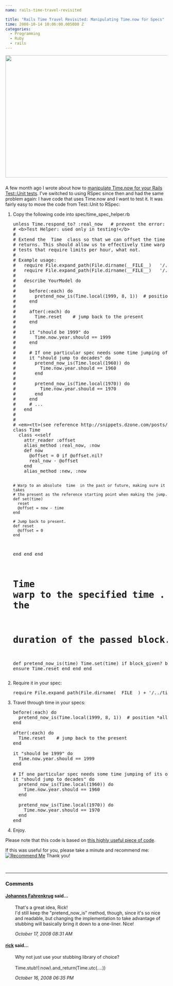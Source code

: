 ```yaml
---
name: rails-time-travel-revisited

title: "Rails Time Travel Revisited: Manipulating Time.now for Specs"
time: 2008-10-14 10:06:00.005000 Z
categories:
  - Programming
  - Ruby
  - rails
---
```


<img style="margin: 0pt 10px 10px 0pt; cursor: pointer; width: 584px; height: 380px;" src="http://upload.wikimedia.org/wikipedia/commons/a/af/Worm3.jpg" alt="" border="0" /></a>

A few month ago I wrote about how to <a href="http://blog.springenwerk.com/2008/05/rails-time-travel-manipulating-timenow.html">manipulate Time.now for your Rails Test::Unit tests</a>. I've switched to using RSpec since then and had the same problem again: I have code that uses Time.now and I want to test it. It was fairly easy to move the code from Test::Unit to RSpec:

<ol><li>Copy the following code into spec/time_spec_helper.rb
<pre class="prettyprint">
unless Time.respond_to? :real_now   # prevent the error: stack level too deep (SystemStackError)
# &lt;b&gt;Test Helper: used only in testing!&lt;/b&gt;
#
# Extend the  Time  class so that we can offset the time that  now
# returns. This should allow us to effectively time warp for functional
# tests that require limits per hour, what not.
#
# Example usage:
#   require File.expand_path(File.dirname(__FILE__)   '/../spec_helper')
#   require File.expand_path(File.dirname(__FILE__)   '/../time_spec_helper')
#
#   describe YourModel do
#
#     before(:each) do
#       pretend_now_is(Time.local(1999, 8, 1))  # position *all* tests back in time!
#     end
#
#     after(:each) do
#       Time.reset    # jump back to the present
#     end
#
#     it "should be 1999" do
#       Time.now.year.should == 1999
#     end
#
#     # If one particular spec needs some time jumping of its own...
#     it "should jump to decades" do
#       pretend_now_is(Time.local(1960)) do
#         Time.now.year.should == 1960
#       end
#
#       pretend_now_is(Time.local(1970)) do
#         Time.now.year.should == 1970
#       end
#     end
#     # ...
#   end
#
#
# &lt;em&gt;&lt;tt&gt;(see reference http://snippets.dzone.com/posts/show/1738)&lt;/tt&gt;&lt;/em&gt;
class Time
  class &lt;&lt;self
    attr_reader :offset
    alias_method :real_now, :now
    def now
      @offset = 0 if @offset.nil?
      real_now - @offset
    end
    alias_method :new, :now

    # Warp to an absolute  time  in the past or future, making sure it takes
    # the present as the reference starting point when making the jump.
    def set(time)
      reset
      @offset = now - time
    end

    # Jump back to present.
    def reset
      @offset = 0
    end

end
end
end

# Time warp to the specified time . If given a block, it applies only for the

# duration of the passed block.

def pretend_now_is(time)
Time.set(time)
if block_given?
begin
yield
ensure
Time.reset
end
end
end</pre></li><li>Require it in your spec:

<pre class="prettyprint">
require File.expand_path(File.dirname(__FILE__) + '/../time_spec_helper')</pre></li><li>Travel through time in your specs:
<pre class="prettyprint">before(:each) do
  pretend_now_is(Time.local(1999, 8, 1))  # position *all* tests back in time!
end

after(:each) do
  Time.reset    # jump back to the present
end

it "should be 1999" do
  Time.now.year.should == 1999
end

# If one particular spec needs some time jumping of its own...
it "should jump to decades" do
  pretend_now_is(Time.local(1960)) do
    Time.now.year.should == 1960
  end

  pretend_now_is(Time.local(1970)) do
    Time.now.year.should == 1970
  end
end</pre></li><li>Enjoy.</li></ol>Please note that this code is based on <a href="http://snippets.dzone.com/posts/show/1738#comment-1101">this highly useful piece of code</a>.
<p>If this was useful for you, please take a minute and recommend me:
<a href="http://workingwithrails.com/recommendation/new/person/11816-johannes-fahrenkrug"><img alt="Recommend Me" src="http://workingwithrails.com/images/tools/compact-small-button.jpg" /></a>
Thank you!</p>
<br/><hr/><h3>Comments</h3>
<div class="swcomment"><h4><a href="http://www.blogger.com/profile/06650223978538123548">Johannes Fahrenkrug</a> said...</h4>
<p style="margin-left: 30px">That's a great idea, Rick!<BR/>I'd still keep the "pretend_now_is" method, though, since it's so nice and readable, but changing the implementation to take advantage of stubbing will basically bring it down to a one-liner. Nice!</p>
<em class="swlightgray" style="margin-left: 30px">October 17, 2008 08:31 AM</em></div>
<div class="swcomment"><h4><a href="http://www.blogger.com/profile/03660411461311718839">rick</a> said...</h4>
<p style="margin-left: 30px">Why not just use your stubbing library of choice?  <BR/><BR/>Time.stub!(:now).and_return(Time.utc(....))</p>
<em class="swlightgray" style="margin-left: 30px">October 16, 2008 06:35 PM</em></div>
